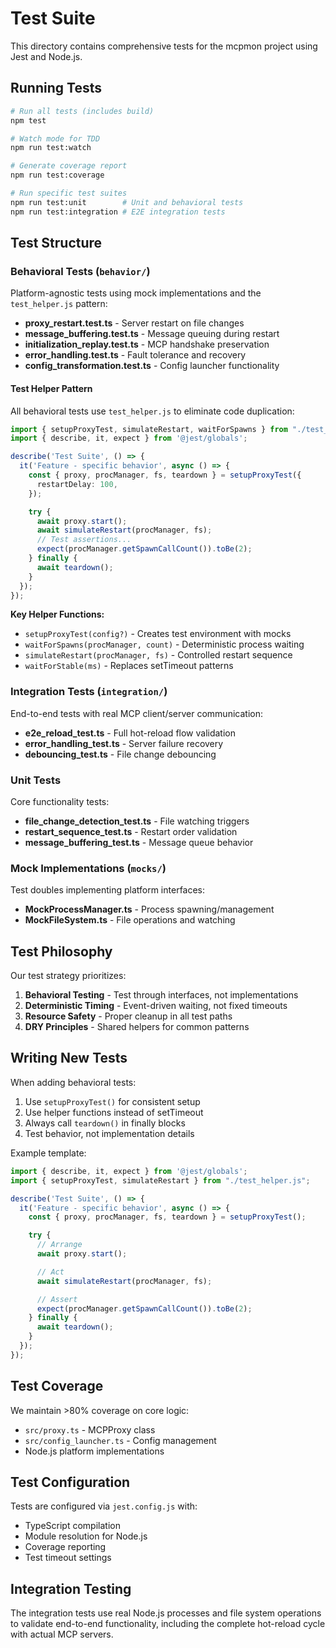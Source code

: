 # Test Suite

This directory contains comprehensive tests for the mcpmon project using Jest and Node.js.

## Running Tests

```bash
# Run all tests (includes build)
npm test

# Watch mode for TDD
npm run test:watch

# Generate coverage report
npm run test:coverage

# Run specific test suites
npm run test:unit        # Unit and behavioral tests
npm run test:integration # E2E integration tests
```

## Test Structure

### Behavioral Tests (`behavior/`)

Platform-agnostic tests using mock implementations and the `test_helper.js` pattern:

- **proxy_restart.test.ts** - Server restart on file changes
- **message_buffering.test.ts** - Message queuing during restart
- **initialization_replay.test.ts** - MCP handshake preservation
- **error_handling.test.ts** - Fault tolerance and recovery
- **config_transformation.test.ts** - Config launcher functionality

#### Test Helper Pattern

All behavioral tests use `test_helper.js` to eliminate code duplication:

```typescript
import { setupProxyTest, simulateRestart, waitForSpawns } from "./test_helper.js";
import { describe, it, expect } from '@jest/globals';

describe('Test Suite', () => {
  it('Feature - specific behavior', async () => {
    const { proxy, procManager, fs, teardown } = setupProxyTest({
      restartDelay: 100,
    });

    try {
      await proxy.start();
      await simulateRestart(procManager, fs);
      // Test assertions...
      expect(procManager.getSpawnCallCount()).toBe(2);
    } finally {
      await teardown();
    }
  });
});
```

**Key Helper Functions:**

- `setupProxyTest(config?)` - Creates test environment with mocks
- `waitForSpawns(procManager, count)` - Deterministic process waiting
- `simulateRestart(procManager, fs)` - Controlled restart sequence
- `waitForStable(ms)` - Replaces setTimeout patterns

### Integration Tests (`integration/`)

End-to-end tests with real MCP client/server communication:

- **e2e_reload_test.ts** - Full hot-reload flow validation
- **error_handling_test.ts** - Server failure recovery
- **debouncing_test.ts** - File change debouncing

### Unit Tests

Core functionality tests:

- **file_change_detection_test.ts** - File watching triggers
- **restart_sequence_test.ts** - Restart order validation
- **message_buffering_test.ts** - Message queue behavior

### Mock Implementations (`mocks/`)

Test doubles implementing platform interfaces:

- **MockProcessManager.ts** - Process spawning/management
- **MockFileSystem.ts** - File operations and watching

## Test Philosophy

Our test strategy prioritizes:

1. **Behavioral Testing** - Test through interfaces, not implementations
2. **Deterministic Timing** - Event-driven waiting, not fixed timeouts
3. **Resource Safety** - Proper cleanup in all test paths
4. **DRY Principles** - Shared helpers for common patterns

## Writing New Tests

When adding behavioral tests:

1. Use `setupProxyTest()` for consistent setup
2. Use helper functions instead of setTimeout
3. Always call `teardown()` in finally blocks
4. Test behavior, not implementation details

Example template:

```typescript
import { describe, it, expect } from '@jest/globals';
import { setupProxyTest, simulateRestart } from "./test_helper.js";

describe('Test Suite', () => {
  it('Feature - specific behavior', async () => {
    const { proxy, procManager, fs, teardown } = setupProxyTest();

    try {
      // Arrange
      await proxy.start();

      // Act
      await simulateRestart(procManager, fs);

      // Assert
      expect(procManager.getSpawnCallCount()).toBe(2);
    } finally {
      await teardown();
    }
  });
});
```

## Test Coverage

We maintain >80% coverage on core logic:

- `src/proxy.ts` - MCPProxy class
- `src/config_launcher.ts` - Config management
- Node.js platform implementations

## Test Configuration

Tests are configured via `jest.config.js` with:

- TypeScript compilation
- Module resolution for Node.js
- Coverage reporting
- Test timeout settings

## Integration Testing

The integration tests use real Node.js processes and file system operations to validate end-to-end functionality, including the complete hot-reload cycle with actual MCP servers.